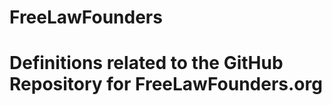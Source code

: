 FreeLawFounders
===============

# Definitions related to the GitHub Repository for FreeLawFounders.org
